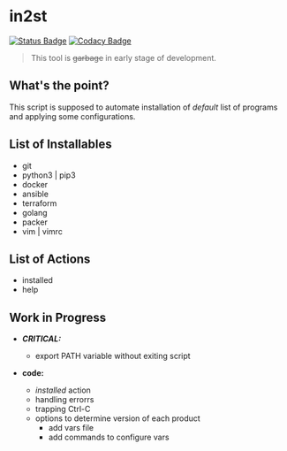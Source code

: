 # in2st

[![Status Badge](https://img.shields.io/badge/state-work%20in%20progress-yellowgreen.svg)](https://github.com/IlyaGulko/initial-install/#work-in-progress)
[![Codacy Badge](https://api.codacy.com/project/badge/Grade/7cddfd3a3d4449388c31c0b1b395f5e4)](https://www.codacy.com/app/IlyaGulko/initial-install?utm_source=github.com&amp;utm_medium=referral&amp;utm_content=IlyaGulko/initial-install&amp;utm_campaign=Badge_Grade) 


>  This tool is ~~garbage~~ in early stage of development.


## What's the point?

This script is supposed to automate installation of *default* list of programs and applying some configurations.


## List of Installables

  *  git
  *  python3 | pip3
  *  docker
  *  ansible
  *  terraform
  *  golang
  *  packer
  *  vim | vimrc


## List of Actions

  * installed
  * help


## Work in Progress

  *  ***CRITICAL:***
     *  export PATH variable without exiting script  
 
  *  **code:**
     * *installed* action 
     * handling errorrs
     * trapping Ctrl-C
     * options to determine version of each product
        * add vars file
        * add commands to configure vars